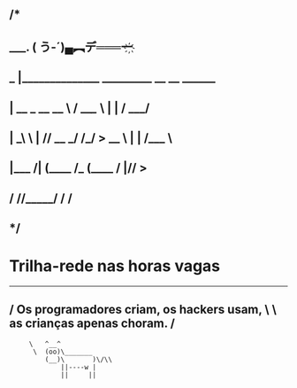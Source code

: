 ## /*
## ___. ( う-´)▄︻デ═══一҉                                            
## \_ |______________     _________       __ __  ______
##  | __ \_  __ \__  \   / ___\__  \     |  |  \/  ___/
##  | \_\ \  | \// __ \_/ /_/  > __ \    |  |  /\___ \ 
##  |___  /__|  (____  /\___  (____  /   |____//____  >
##      \/           \//_____/     \/               \/ 
## 
## */

# Trilha-rede nas horas vagas
  ________________________________________
/ Os programadores criam, os hackers usam, \\
\\ as crianças apenas choram.              /
  ----------------------------------------
         \   ^__^ 
          \  (oo)\_______
             (__)\       )\/\\
                 ||----w |
                 ||     ||
